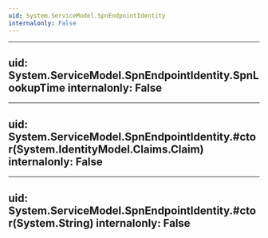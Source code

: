 ```yaml
---
uid: System.ServiceModel.SpnEndpointIdentity
internalonly: False
---
```


---
uid: System.ServiceModel.SpnEndpointIdentity.SpnLookupTime
internalonly: False
---

---
uid: System.ServiceModel.SpnEndpointIdentity.#ctor(System.IdentityModel.Claims.Claim)
internalonly: False
---

---
uid: System.ServiceModel.SpnEndpointIdentity.#ctor(System.String)
internalonly: False
---
